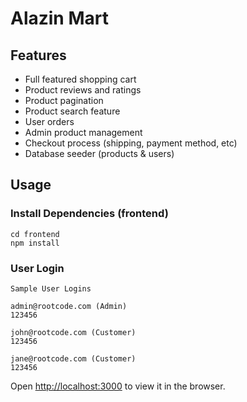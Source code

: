 # Alazin Mart

## Features

- Full featured shopping cart
- Product reviews and ratings
- Product pagination
- Product search feature
- User orders
- Admin product management
- Checkout process (shipping, payment method, etc)
- Database seeder (products & users)

## Usage

### Install Dependencies (frontend)

```
cd frontend
npm install
```

### User Login

```
Sample User Logins

admin@rootcode.com (Admin)
123456

john@rootcode.com (Customer)
123456

jane@rootcode.com (Customer)
123456
```

Open [http://localhost:3000](http://localhost:3000) to view it in the browser.
